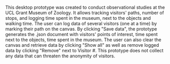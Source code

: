 This desktop prototype was created to conduct observational studies at the UCL Grant Museum of Zoology. It allows tracking visitors' paths, number of stops, and logging time spent in the museum, next to the objects and walking time.
The user can log data of several visitors (one at a time) by marking their path on the canvas. 
By clicking "Save data", the prototype generates the .json document with visitors' points of interest, time spent next to the objects, time spent in the museum.
The user can also clear the canvas and retrieve data by clicking "Show all" as well as remove logged data by clicking "Remove" next to Visitor #. 
This prototype does not collect any data that can threaten the anonymity of visitors.
